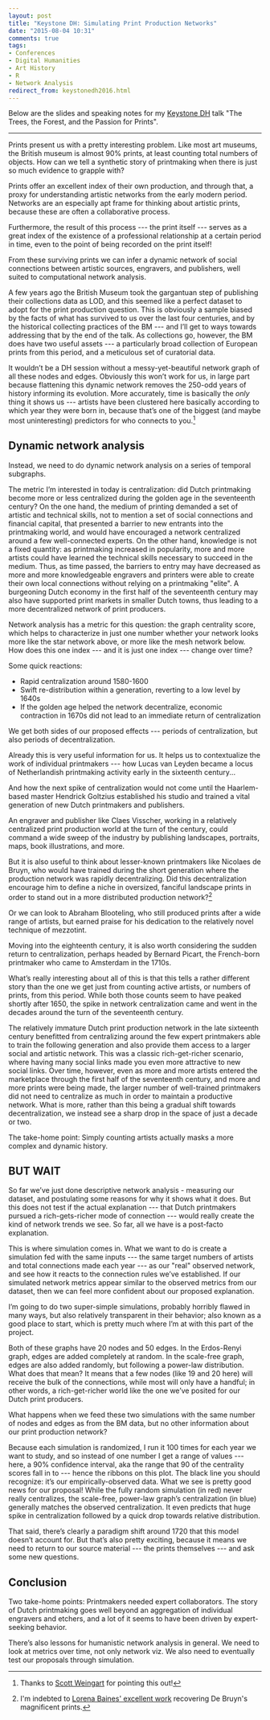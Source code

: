 ```yaml
---
layout: post
title: "Keystone DH: Simulating Print Production Networks"
date: "2015-08-04 10:31"
comments: true
tags:
- Conferences
- Digital Humanities
- Art History
- R
- Network Analysis
redirect_from: keystonedh2016.html
---
```


Below are the slides and speaking notes for my [Keystone DH][keydh] talk "The Trees, the Forest, and the Passion for Prints".

[keydh]: http://sceti.library.upenn.edu/KeystoneDH

<script async class="speakerdeck-embed" data-id="cfd91c6cf1a04bf4bdb13ae0b8a07e9a" data-ratio="1.33333333333333" src="//speakerdeck.com/assets/embed.js"></script>

***

<script async class="speakerdeck-embed" data-slide="2" data-id="cfd91c6cf1a04bf4bdb13ae0b8a07e9a" data-ratio="1.33333333333333" src="//speakerdeck.com/assets/embed.js"></script>

Prints present us with a pretty interesting problem. Like most art museums, the
British museum is almost 90% prints, at least counting total numbers of objects.
How can we tell a synthetic story of printmaking when there is just so much
evidence to grapple with?

<script async class="speakerdeck-embed" data-slide="6" data-id="cfd91c6cf1a04bf4bdb13ae0b8a07e9a" data-ratio="1.33333333333333" src="//speakerdeck.com/assets/embed.js"></script>

Prints offer an excellent index of their own production, and through that, a
proxy for understanding artistic networks from the early modern period. Networks
are an especially apt frame for thinking about artistic prints, because these
are often a collaborative process.

<script async class="speakerdeck-embed" data-slide="8" data-id="cfd91c6cf1a04bf4bdb13ae0b8a07e9a" data-ratio="1.33333333333333" src="//speakerdeck.com/assets/embed.js"></script>

Furthermore, the result of this process --- the print itself --- serves as a
great index of the existence of a professional relationship at a certain period
in time, even to the point of being recorded on the print itself!

<script async class="speakerdeck-embed" data-slide="9" data-id="cfd91c6cf1a04bf4bdb13ae0b8a07e9a" data-ratio="1.33333333333333" src="//speakerdeck.com/assets/embed.js"></script>

From these surviving prints we can infer a dynamic network of social connections
between artistic sources, engravers, and publishers, well suited to
computational network analysis.

<script async class="speakerdeck-embed" data-slide="10" data-id="cfd91c6cf1a04bf4bdb13ae0b8a07e9a" data-ratio="1.33333333333333" src="//speakerdeck.com/assets/embed.js"></script>

A few years ago the British Museum took the gargantuan step of publishing their
collections data as LOD, and this seemed like a perfect dataset to adopt for the
print production question. This is obviously a sample biased by the facts of
what has survived to us over the last four centuries, and by the historical
collecting practices of the BM --- and I’ll get to ways towards addressing that
by the end of the talk. As collections go, however, the BM does have two useful
assets --- a particularly broad collection of European prints from this period,
and a meticulous set of curatorial data.

<script async class="speakerdeck-embed" data-slide="11" data-id="cfd91c6cf1a04bf4bdb13ae0b8a07e9a" data-ratio="1.33333333333333" src="//speakerdeck.com/assets/embed.js"></script>

It wouldn’t be a DH session without a messy-yet-beautiful network graph of all
these nodes and edges. Obviously this won’t work for us, in large part because
flattening this dynamic network removes the 250-odd years of history informing
its evolution. More accurately, time is basically the _only_ thing it shows us ---
artists have been clustered here basically according to which year they were
born in, because that’s one of the biggest (and maybe most uninteresting)
predictors for who connects to you.[^scott]

[^scott]: Thanks to [Scott Weingart](http://www.scottbot.net/) for pointing this out!

## Dynamic network analysis

<script async class="speakerdeck-embed" data-slide="12" data-id="cfd91c6cf1a04bf4bdb13ae0b8a07e9a" data-ratio="1.33333333333333" src="//speakerdeck.com/assets/embed.js"></script>

Instead, we need to do dynamic network analysis on a series of temporal
subgraphs.

<script async class="speakerdeck-embed" data-slide="13" data-id="cfd91c6cf1a04bf4bdb13ae0b8a07e9a" data-ratio="1.33333333333333" src="//speakerdeck.com/assets/embed.js"></script>

The metric I’m interested in today is centralization: did Dutch printmaking
become more or less centralized during the golden age in the seventeenth
century? On the one hand, the medium of printing demanded a set of artistic and
technical skills, not to mention a set of social connections and financial
capital, that presented a barrier to new entrants into the printmaking world,
and would have encouraged a network centralized around a few well-connected
experts. On the other hand, knowledge is not a fixed quantity: as printmaking
increased in popularity, more and more artists could have learned the technical
skills necessary to succeed in the medium. Thus, as time passed, the barriers to
entry may have decreased as more and more knowledgeable engravers and printers
were able to create their own local connections without relying on a printmaking
"elite". A burgeoning Dutch economy in the first half of the seventeenth century
may also have supported print markets in smaller Dutch towns, thus leading to a
more decentralized network of print producers.

<script async class="speakerdeck-embed" data-slide="14" data-id="cfd91c6cf1a04bf4bdb13ae0b8a07e9a" data-ratio="1.33333333333333" src="//speakerdeck.com/assets/embed.js"></script>

Network analysis has a metric for this question: the graph centrality score,
which helps to characterize in just one number whether your network looks more
like the star network above, or more like the mesh network below. How does this
one index --- and it is just one index --- change over time?

<script async class="speakerdeck-embed" data-slide="16" data-id="cfd91c6cf1a04bf4bdb13ae0b8a07e9a" data-ratio="1.33333333333333" src="//speakerdeck.com/assets/embed.js"></script>

Some quick reactions:

- Rapid centralization around 1580-1600
- Swift re-distribution within a generation, reverting to a low level by 1640s
- If the golden age helped the network decentralize, economic contraction in 1670s did not lead to an immediate return of centralization

We get both sides of our proposed effects --- periods of centralization, but
also periods of decentralization.

<script async class="speakerdeck-embed" data-slide="17" data-id="cfd91c6cf1a04bf4bdb13ae0b8a07e9a" data-ratio="1.33333333333333" src="//speakerdeck.com/assets/embed.js"></script>

Already this is very useful information for us. It helps us to contextualize the
work of individual printmakers --- how Lucas van Leyden became a locus of
Netherlandish printmaking activity early in the sixteenth century...

<script async class="speakerdeck-embed" data-slide="18" data-id="cfd91c6cf1a04bf4bdb13ae0b8a07e9a" data-ratio="1.33333333333333" src="//speakerdeck.com/assets/embed.js"></script>

And how the next spike of centralization would not come until the Haarlem-based
master Hendrick Goltzius established his studio and trained a vital generation
of new Dutch printmakers and publishers.

<script async class="speakerdeck-embed" data-slide="19" data-id="cfd91c6cf1a04bf4bdb13ae0b8a07e9a" data-ratio="1.33333333333333" src="//speakerdeck.com/assets/embed.js"></script>

An engraver and publisher like Claes Visscher, working in a relatively
centralized print production world at the turn of the century, could command a
wide sweep of the industry by publishing landscapes, portraits, maps, book
illustrations, and more.

<script async class="speakerdeck-embed" data-slide="20" data-id="cfd91c6cf1a04bf4bdb13ae0b8a07e9a" data-ratio="1.33333333333333" src="//speakerdeck.com/assets/embed.js"></script>

But it is also useful to think about lesser-known printmakers like Nicolaes de
Bruyn, who would have trained during the short generation where the production
network was rapidly decentralizing. Did this decentralization encourage him to
define a niche in oversized, fanciful landscape prints in order to stand out in
a more distributed production network?[^bruyn]

[^bruyn]: I'm indebted to [Lorena Baines' excellent work](http://www.hollstein.com/nicolaes-de-bruyn-part-i.html) recovering De Bruyn's magnificent prints.

<script async class="speakerdeck-embed" data-slide="21" data-id="cfd91c6cf1a04bf4bdb13ae0b8a07e9a" data-ratio="1.33333333333333" src="//speakerdeck.com/assets/embed.js"></script>

Or we can look to Abraham Blooteling, who still produced prints after a wide
range of artists, but earned praise for his dedication to the relatively novel
technique of mezzotint.

<script async class="speakerdeck-embed" data-slide="22" data-id="cfd91c6cf1a04bf4bdb13ae0b8a07e9a" data-ratio="1.33333333333333" src="//speakerdeck.com/assets/embed.js"></script>

Moving into the eighteenth century, it is also worth considering the sudden
return to centralization, perhaps headed by Bernard Picart, the French-born
printmaker who came to Amsterdam in the 1710s.

<script async class="speakerdeck-embed" data-slide="23" data-id="cfd91c6cf1a04bf4bdb13ae0b8a07e9a" data-ratio="1.33333333333333" src="//speakerdeck.com/assets/embed.js"></script>

What’s really interesting about all of this is that this tells a rather
different story than the one we get just from counting active artists, or
numbers of prints, from this period. While both those counts seem to have peaked
shortly after 1650, the spike in network centralization came and went in the
decades around the turn of the seventeenth century.

The relatively immature Dutch print production network in the late sixteenth
century benefitted from centralizing around the few expert printmakers able to
train the following generation and also provide them access to a larger social
and artistic network. This was a classic rich-get-richer scenario, where having
many social links made you even more attractive to new social links. Over time,
however, even as more and more artists entered the marketplace through the first
half of the seventeenth century, and more and more prints were being made, the
larger number of well-trained printmakers did not need to centralize as much in
order to maintain a productive network. What is more, rather than this being a
gradual shift towards decentralization, we instead see a sharp drop in the space
of just a decade or two.

<script async class="speakerdeck-embed" data-slide="24" data-id="cfd91c6cf1a04bf4bdb13ae0b8a07e9a" data-ratio="1.33333333333333" src="//speakerdeck.com/assets/embed.js"></script>

The take-home point: Simply counting artists actually masks a more complex and
dynamic history.

## BUT WAIT

<script async class="speakerdeck-embed" data-slide="25" data-id="cfd91c6cf1a04bf4bdb13ae0b8a07e9a" data-ratio="1.33333333333333" src="//speakerdeck.com/assets/embed.js"></script>

So far we’ve just done descriptive network analysis - measuring our dataset, and
postulating some reasons for why it shows what it does. But this does not test
if the actual explanation --- that Dutch printmakers pursued a rich-gets-richer
mode of connection --- would really create the kind of network trends we see. So
far, all we have is a post-facto explanation.

<script async class="speakerdeck-embed" data-slide="26" data-id="cfd91c6cf1a04bf4bdb13ae0b8a07e9a" data-ratio="1.33333333333333" src="//speakerdeck.com/assets/embed.js"></script>

This is where simulation comes in. What we want to do is create a simulation fed
with the same inputs --- the same target numbers of artists and total
connections made each year --- as our "real" observed network, and see how it
reacts to the connection rules we’ve established. If our simulated network
metrics appear similar to the observed metrics from our dataset, then we can
feel more confident about our proposed explanation.

<script async class="speakerdeck-embed" data-slide="27" data-id="cfd91c6cf1a04bf4bdb13ae0b8a07e9a" data-ratio="1.33333333333333" src="//speakerdeck.com/assets/embed.js"></script>

I’m going to do two super-simple simulations, probably horribly flawed in many
ways, but also relatively transparent in their behavior; also known as a good
place to start, which is pretty much where I’m at with this part of the project.

Both of these graphs have 20 nodes and 50 edges. In the Erdos-Renyi graph, edges
are added completely at random. In the scale-free graph, edges are also added
randomly, but following a power-law distribution. What does that mean? It means
that a few nodes (like 19 and 20 here) will receive the bulk of the connections,
while most will only have a handful; in other words, a rich-get-richer world
like the one we’ve posited for our Dutch print producers.

What happens when we feed these two simulations with the same number of nodes
and edges as from the BM data, but no other information about our print
production network?

<script async class="speakerdeck-embed" data-slide="28" data-id="cfd91c6cf1a04bf4bdb13ae0b8a07e9a" data-ratio="1.33333333333333" src="//speakerdeck.com/assets/embed.js"></script>

Because each simulation is randomized, I run it 100 times for each year we want
to study, and so instead of one number I get a range of values --- here, a 90%
confidence interval, aka the range that 90 of the centrality scores fall in to ---
hence the ribbons on this plot. The black line you should recognize: it’s our
empirically-observed data. What we see is pretty good news for our proposal!
While the fully random simulation (in red) never really centralizes, the
scale-free, power-law graph’s centralization (in blue) generally matches the
observed centralization. It even predicts that huge spike in centralization
followed by a quick drop towards relative distribution.

That said, there’s clearly a paradigm shift around 1720 that this model doesn’t
account for. But that’s also pretty exciting, because it means we need to return
to our source material --- the prints themselves --- and ask some new questions.

<script async class="speakerdeck-embed" data-slide="29" data-id="cfd91c6cf1a04bf4bdb13ae0b8a07e9a" data-ratio="1.33333333333333" src="//speakerdeck.com/assets/embed.js"></script>

## Conclusion

Two take-home points: Printmakers needed expert collaborators. The story of
Dutch printmaking goes well beyond an aggregation of individual engravers and
etchers, and a lot of it seems to have been driven by expert-seeking behavior.

<script async class="speakerdeck-embed" data-slide="30" data-id="cfd91c6cf1a04bf4bdb13ae0b8a07e9a" data-ratio="1.33333333333333" src="//speakerdeck.com/assets/embed.js"></script>

There’s also lessons for humanistic network analysis in general. We need to look
at metrics over time, not only network viz. We also need to eventually test our
proposals through simulation.

